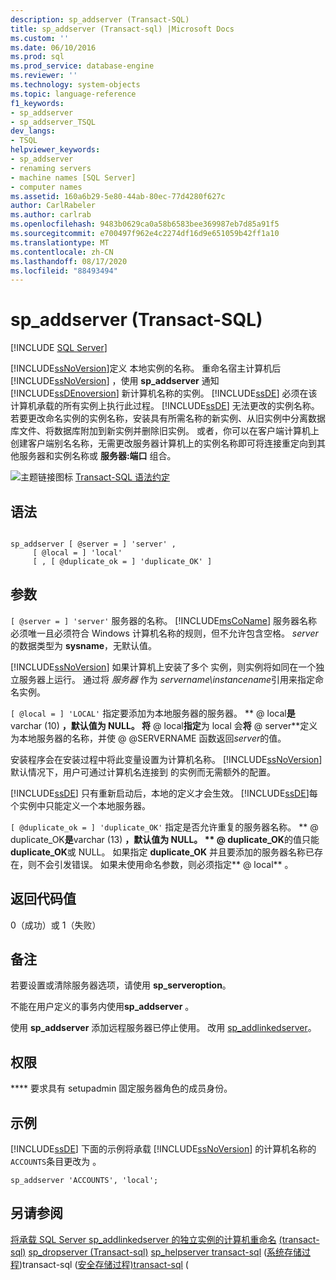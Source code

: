 ```yaml
---
description: sp_addserver (Transact-SQL)
title: sp_addserver (Transact-sql) |Microsoft Docs
ms.custom: ''
ms.date: 06/10/2016
ms.prod: sql
ms.prod_service: database-engine
ms.reviewer: ''
ms.technology: system-objects
ms.topic: language-reference
f1_keywords:
- sp_addserver
- sp_addserver_TSQL
dev_langs:
- TSQL
helpviewer_keywords:
- sp_addserver
- renaming servers
- machine names [SQL Server]
- computer names
ms.assetid: 160a6b29-5e80-44ab-80ec-77d4280f627c
author: CarlRabeler
ms.author: carlrab
ms.openlocfilehash: 9483b0629ca0a58b6583bee369987eb7d85a91f5
ms.sourcegitcommit: e700497f962e4c2274df16d9e651059b42ff1a10
ms.translationtype: MT
ms.contentlocale: zh-CN
ms.lasthandoff: 08/17/2020
ms.locfileid: "88493494"
---
```

# <a name="sp_addserver-transact-sql"></a>sp_addserver (Transact-SQL)
[!INCLUDE [SQL Server](../../includes/applies-to-version/sqlserver.md)]

  [!INCLUDE[ssNoVersion](../../includes/ssnoversion-md.md)]定义  本地实例的名称。 重命名宿主计算机后 [!INCLUDE[ssNoVersion](../../includes/ssnoversion-md.md)] ，使用 **sp_addserver** 通知 [!INCLUDE[ssDEnoversion](../../includes/ssdenoversion-md.md)] 新计算机名称的实例。 [!INCLUDE[ssDE](../../includes/ssde-md.md)] 必须在该计算机承载的所有实例上执行此过程。 [!INCLUDE[ssDE](../../includes/ssde-md.md)] 无法更改的实例名称。 若要更改命名实例的实例名称，安装具有所需名称的新实例、从旧实例中分离数据库文件、将数据库附加到新实例并删除旧实例。 或者，你可以在客户端计算机上创建客户端别名名称，无需更改服务器计算机上的实例名称即可将连接重定向到其他服务器和实例名称或 **服务器:端口** 组合。

 ![主题链接图标](../../database-engine/configure-windows/media/topic-link.gif "“主题链接”图标") [Transact-SQL 语法约定](../../t-sql/language-elements/transact-sql-syntax-conventions-transact-sql.md)

## <a name="syntax"></a>语法

```

sp_addserver [ @server = ] 'server' ,
     [ @local = ] 'local' 
     [ , [ @duplicate_ok = ] 'duplicate_OK' ]
```

## <a name="arguments"></a>参数
`[ @server = ] 'server'` 服务器的名称。 [!INCLUDE[msCoName](../../includes/msconame-md.md)] 服务器名称必须唯一且必须符合  Windows 计算机名称的规则，但不允许包含空格。 *server* 的数据类型为 **sysname**，无默认值。

 [!INCLUDE[ssNoVersion](../../includes/ssnoversion-md.md)] 如果计算机上安装了多个  实例，则实例将如同在一个独立服务器上运行。 通过将 *服务器* 作为 *servername\instancename*引用来指定命名实例。

`[ @local = ] 'LOCAL'` 指定要添加为本地服务器的服务器。 ** \@ local**是**varchar (10) **，默认值为 NULL。 将** \@ local**指定**为 local 会**将** \@ server**定义为本地服务器的名称，并使 @ @SERVERNAME 函数返回*server*的值。

  安装程序会在安装过程中将此变量设置为计算机名称。 [!INCLUDE[ssNoVersion](../../includes/ssnoversion-md.md)] 默认情况下，用户可通过计算机名连接到  的实例而无需额外的配置。

 [!INCLUDE[ssDE](../../includes/ssde-md.md)] 只有重新启动后，本地的定义才会生效。 [!INCLUDE[ssDE](../../includes/ssde-md.md)]每个实例中只能定义一个本地服务器。

`[ @duplicate_ok = ] 'duplicate_OK'` 指定是否允许重复的服务器名称。 ** \@ duplicate_OK**是**varchar (13) **，默认值为 NULL。 ** \@ duplicate_OK**的值只能**duplicate_OK**或 NULL。 如果指定 **duplicate_OK** 并且要添加的服务器名称已存在，则不会引发错误。 如果未使用命名参数，则必须指定** \@ local** 。

## <a name="return-code-values"></a>返回代码值
 0（成功）或 1（失败）

## <a name="remarks"></a>备注
 若要设置或清除服务器选项，请使用 **sp_serveroption**。

 不能在用户定义的事务内使用**sp_addserver** 。

 使用 **sp_addserver** 添加远程服务器已停止使用。  改用 [sp_addlinkedserver](../../relational-databases/system-stored-procedures/sp-addlinkedserver-transact-sql.md)。

## <a name="permissions"></a>权限
 **** 要求具有 setupadmin 固定服务器角色的成员身份。

## <a name="examples"></a>示例
 [!INCLUDE[ssDE](../../includes/ssde-md.md)] 下面的示例将承载 [!INCLUDE[ssNoVersion](../../includes/ssnoversion-md.md)] 的计算机名称的 `ACCOUNTS`条目更改为 。

```
sp_addserver 'ACCOUNTS', 'local';
```

## <a name="see-also"></a>另请参阅
 [将承载 SQL Server sp_addlinkedserver 的独立实例的计算机重命名](../../database-engine/install-windows/rename-a-computer-that-hosts-a-stand-alone-instance-of-sql-server.md) [&#40;transact-sql&#41;](../../relational-databases/system-stored-procedures/sp-addlinkedserver-transact-sql.md) [sp_dropserver &#40;Transact-sql&#41;](../../relational-databases/system-stored-procedures/sp-dropserver-transact-sql.md) [sp_helpserver transact-sql](../../relational-databases/system-stored-procedures/sp-helpserver-transact-sql.md) &#40;[系统存储过程](../../relational-databases/system-stored-procedures/system-stored-procedures-transact-sql.md)&#41;transact-sql &#40;[安全存储过程&#41;transact-sql](../../relational-databases/system-stored-procedures/security-stored-procedures-transact-sql.md) &#40;


